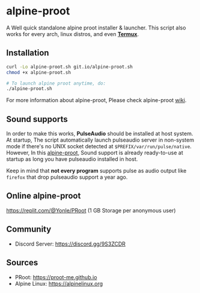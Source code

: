 # alpine-proot 
A Well quick standalone alpine proot installer & launcher. This script also works for every arch, linux distros, and even **__[Termux](https://termux.org)__**.

## Installation
```sh
curl -Lo alpine-proot.sh git.io/alpine-proot.sh
chmod +x alpine-proot.sh 

# To launch alpine proot anytime, do:
./alpine-proot.sh
```

For more information about alpine-proot, Please check alpine-proot [wiki](https://github.com/Yonle/alpine-proot/wiki).
## Sound supports
In order to make this works, **__PulseAudio__** should be installed at host system. At startup, The script automatically launch pulseaudio server in non-system mode if there's no UNIX socket detected at `$PREFIX/var/run/pulse/native`. However, In this [alpine-proot](https://github.com/Yonle/alpine-proot), Sound support is already ready-to-use at startup as long you have pulseaudio installed in host.

Keep in mind that **__not every program__** supports pulse as audio output like `firefox` that drop pulseaudio support a year ago.

## Online alpine-proot
https://replit.com/@Yonle/PRoot (1 GB Storage per anonymous user)

## Community
- Discord Server: https://discord.gg/9S3ZCDR

## Sources
- PRoot: https://proot-me.github.io
- Alpine Linux: https://alpinelinux.org
